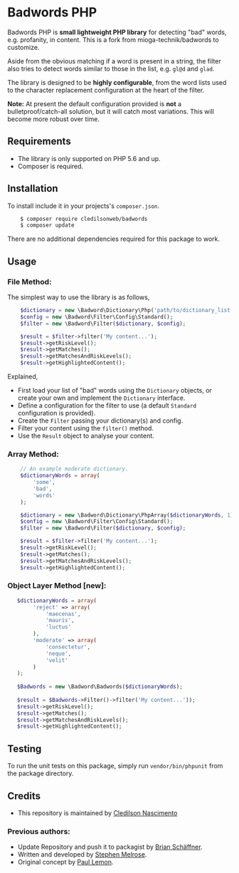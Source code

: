 Badwords PHP
============

Badwords PHP is **small lightweight PHP library** for detecting "bad" words, e.g. profanity, in content.
This is a fork from mioga-technik/badwords to customize.

Aside from the obvious matching if a word is present in a string, the filter also tries to detect words similar to those in the list, e.g. `gl@d` and `glad`.

The library is designed to be **highly configurable**, from the word lists used to the character replacement configuration at the heart of the filter.

**Note:** At present the default configuration provided is **not** a bulletproof/catch-all solution, but it will catch most variations. This will become more robust over time.

Requirements
------------

* The library is only supported on PHP 5.6 and up.
* Composer is required.

Installation
------------

To install include it in your projects's `composer.json`.

```bash
    $ composer require cledilsonweb/badwords
    $ composer update
```

There are no additional dependencies required for this package to work.

Usage
-----
### File Method:

The simplest way to use the library is as follows,

```PHP
    $dictionary = new \Badword\Dictionary\Php('path/to/dictionary_list.php');
    $config = new \Badword\Filter\Config\Standard();
    $filter = new \Badword\Filter($dictionary, $config);

    $result = $filter->filter('My content...');
    $result->getRiskLevel();
    $result->getMatches();
    $result->getMatchesAndRiskLevels();
    $result->getHighlightedContent();
```

Explained,

* First load your list of "bad" words using the `Dictionary` objects, or create your own and implement the `Dictionary` interface.
* Define a configuration for the filter to use (a default `Standard` configuration is provided).
* Create the `Filter` passing your dictionary(s) and config.
* Filter your content using the `filter()` method.
* Use the `Result` object to analyse your content.

### Array Method:

```PHP
    // An example moderate dictionary.
    $dictionaryWords = array(
        'some',
        'bad',
        'words'
    );

    $dictionary = new \Badword\Dictionary\PhpArray($dictionaryWords, 1);
    $config = new \Badword\Filter\Config\Standard();
    $filter = new \Badword\Filter($dictionary, $config);

    $result = $filter->filter('My content...');
    $result->getRiskLevel();
    $result->getMatches();
    $result->getMatchesAndRiskLevels();
    $result->getHighlightedContent();
```

### Object Layer Method [new]:

```PHP
   $dictionaryWords = array(
        'reject' => array(
            'maecenas',
            'mauris',
            'luctus'
        ),
        'moderate' => array(
            'consectetur',
            'neque',
            'velit'
        )
   );
    
   $Badwords = new \Badword\Badwords($dictionaryWords);
    
   $result = $Badwords->Filter()->filter('My content...'));
   $result->getRiskLevel();
   $result->getMatches();
   $result->getMatchesAndRiskLevels();
   $result->getHighlightedContent();
```

Testing
-------
To run the unit tests on this package, simply run `vendor/bin/phpunit` from the package directory.

Credits
-------
* This repository is maintained by [Cledilson Nascimento](https://github.com/cledilsonweb)
### Previous authors:
* Update Repository and push it to packagist by [Brian Schäffner](https://github.com/mioga-brian).
* Written and developed by [Stephen Melrose](http://twitter.com/stephenmelrose).
* Original concept by [Paul Lemon](http://twitter.com/anthonylime).
